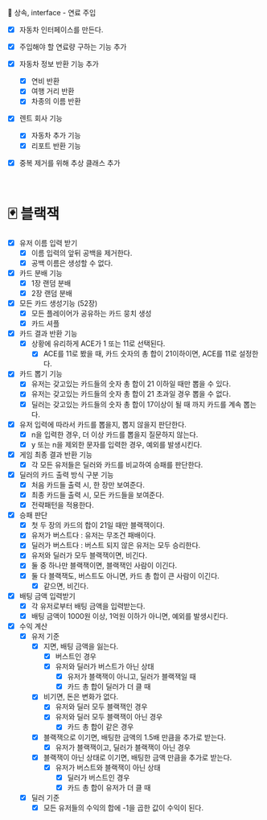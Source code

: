 🚗 상속, interface - 연료 주입

- [x] 자동차 인터페이스를 만든다.

- [x] 주입해야 할 연료량 구하는 기능 추가

- [x] 자동차 정보 반환 기능 추가
  - [x] 연비 반환
  - [x] 여행 거리 반환 
  - [x] 차종의 이름 반환
  
- [x] 렌트 회사 기능
  - [x] 자동차 추가 기능
  - [x] 리포트 반환 기능 

- [x] 중복 제거를 위해 추상 클래스 추가

<br>

# 🃏 블랙잭
- [x] 유저 이름 입력 받기
  - [x] 이름 입력의 앞뒤 공백을 제거한다.
  - [x] 공백 이름은 생성할 수 없다.
- [x] 카드 분배 기능
  - [x] 1장 랜덤 분배
  - [x] 2장 랜덤 분배
- [x] 모든 카드 생성기능 (52장)
  - [x] 모든 플레이어가 공유하는 카드 뭉치 생성
  - [x] 카드 셔플
- [x] 카드 결과 반환 기능
  - [x] 상황에 유리하게 ACE가 1 또는 11로 선택된다.
    - [x] ACE를 11로 봤을 때, 카드 숫자의 총 합이 21이하이면, ACE를 11로 설정한다.  
- [x] 카드 뽑기 기능
  - [x] 유저는 갖고있는 카드들의 숫자 총 합이 21 이하일 때만 뽑을 수 있다.
  - [x] 유저는 갖고있는 카드들의 숫자 총 합이 21 초과일 경우 뽑을 수 없다.
  - [x] 딜러는 갖고있는 카드들의 숫자 총 합이 17이상이 될 때 까지 카드를 계속 뽑는다.
- [x] 유저 입력에 따라서 카드를 뽑을지, 뽑지 않을지 판단한다.
  - [x] n을 입력한 경우, 더 이상 카드를 뽑을지 질문하지 않는다.
  - [x] y 또는 n을 제외한 문자를 입력한 경우, 예외를 발생시킨다.
- [x] 게임 최종 결과 반환 기능
  - [x] 각 모든 유저들은 딜러와 카드를 비교하여 승패를 판단한다.
- [x] 딜러의 카드 출력 방식 구분 기능
  - [x] 처음 카드들 출력 시, 한 장만 보여준다.
  - [x] 최종 카드들 출력 시, 모든 카드들을 보여준다.
  - [x] 전략패턴을 적용한다.
- [x] 승패 판단
  - [x] 첫 두 장의 카드의 합이 21일 때만 블랙잭이다.
  - [x] 유저가 버스트다 : 유저는 무조건 패배이다.
  - [x] 딜러가 버스트다 : 버스트 되지 않은 유저는 모두 승리한다.
  - [x] 유저와 딜러가 모두 블랙잭이면, 비긴다.
  - [x] 둘 중 하나만 블랙잭이면, 블랙잭인 사람이 이긴다.
  - [x] 둘 다 블랙잭도, 버스트도 아니면, 카드 총 합이 큰 사람이 이긴다.
    - [x] 같으면, 비긴다.
- [x] 배팅 금액 입력받기
  - [x] 각 유저로부터 배팅 금액을 입력받는다.
  - [x] 배팅 금액이 1000원 이상, 1억원 이하가 아니면, 예외를 발생시킨다.
- [x] 수익 계산
  - [x] 유저 기준
    - [x] 지면, 배팅 금액을 잃는다.
      - [x] 버스트인 경우
      - [x] 유저와 딜러가 버스트가 아닌 상태
        - [x] 유저가 블랙잭이 아니고, 딜러가 블랙잭일 때
        - [x] 카드 총 합이 딜러가 더 클 때
    - [x] 비기면, 돈은 변화가 없다.
      - [x] 유저와 딜러 모두 블랙잭인 경우
      - [x] 유저와 딜러 모두 블랙잭이 아닌 경우
        - [x] 카드 총 합이 같은 경우
    - [x] 블랙잭으로 이기면, 배팅한 금액의 1.5배 만큼을 추가로 받는다.
      - [x] 유저가 블랙잭이고, 딜러가 블랙잭이 아닌 경우
    - [x] 블랙잭이 아닌 상태로 이기면, 배팅한 금액 만큼을 추가로 받는다.
      - [x] 유저가 버스트와 블랙잭이 아닌 상태
        - [x] 딜러가 버스트인 경우
        - [x] 카드 총 합이 유저가 더 클 때
  - [x] 딜러 기준
    - [x] 모든 유저들의 수익의 합에 -1을 곱한 값이 수익이 된다.